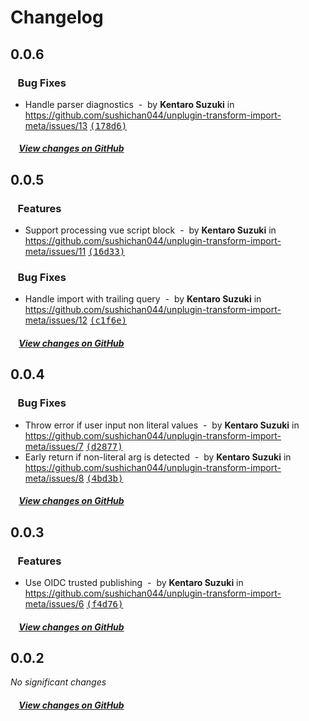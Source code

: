 # Changelog

## 0.0.6

### &nbsp;&nbsp;&nbsp;Bug Fixes

- Handle parser diagnostics &nbsp;-&nbsp; by **Kentaro Suzuki** in https://github.com/sushichan044/unplugin-transform-import-meta/issues/13 [<samp>(178d6)</samp>](https://github.com/sushichan044/unplugin-transform-import-meta/commit/178d678)

##### &nbsp;&nbsp;&nbsp;&nbsp;[View changes on GitHub](https://github.com/sushichan044/unplugin-transform-import-meta/compare/0.0.5...0.0.6)

## 0.0.5

### &nbsp;&nbsp;&nbsp;Features

- Support processing vue script block &nbsp;-&nbsp; by **Kentaro Suzuki** in https://github.com/sushichan044/unplugin-transform-import-meta/issues/11 [<samp>(16d33)</samp>](https://github.com/sushichan044/unplugin-transform-import-meta/commit/16d3323)

### &nbsp;&nbsp;&nbsp;Bug Fixes

- Handle import with trailing query &nbsp;-&nbsp; by **Kentaro Suzuki** in https://github.com/sushichan044/unplugin-transform-import-meta/issues/12 [<samp>(c1f6e)</samp>](https://github.com/sushichan044/unplugin-transform-import-meta/commit/c1f6e29)

##### &nbsp;&nbsp;&nbsp;&nbsp;[View changes on GitHub](https://github.com/sushichan044/unplugin-transform-import-meta/compare/0.0.4...0.0.5)

## 0.0.4

### &nbsp;&nbsp;&nbsp;Bug Fixes

- Throw error if user input non literal values &nbsp;-&nbsp; by **Kentaro Suzuki** in https://github.com/sushichan044/unplugin-transform-import-meta/issues/7 [<samp>(d2877)</samp>](https://github.com/sushichan044/unplugin-transform-import-meta/commit/d28774d)
- Early return if non-literal arg is detected &nbsp;-&nbsp; by **Kentaro Suzuki** in https://github.com/sushichan044/unplugin-transform-import-meta/issues/8 [<samp>(4bd3b)</samp>](https://github.com/sushichan044/unplugin-transform-import-meta/commit/4bd3b25)

##### &nbsp;&nbsp;&nbsp;&nbsp;[View changes on GitHub](https://github.com/sushichan044/unplugin-transform-import-meta/compare/0.0.3...0.0.4)

## 0.0.3

### &nbsp;&nbsp;&nbsp;Features

- Use OIDC trusted publishing &nbsp;-&nbsp; by **Kentaro Suzuki** in https://github.com/sushichan044/unplugin-transform-import-meta/issues/6 [<samp>(f4d76)</samp>](https://github.com/sushichan044/unplugin-transform-import-meta/commit/f4d76b8)

##### &nbsp;&nbsp;&nbsp;&nbsp;[View changes on GitHub](https://github.com/sushichan044/unplugin-transform-import-meta/compare/0.0.2...0.0.3)

## 0.0.2

*No significant changes*

##### &nbsp;&nbsp;&nbsp;&nbsp;[View changes on GitHub](https://github.com/sushichan044/unplugin-transform-import-meta/compare/0.0.1...0.0.2)
